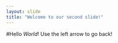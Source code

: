 ```yaml
---
layout: slide
title: "Welcome to our second slide!"
---
```

#Hello *World*!
Use the left arrow to go back!
